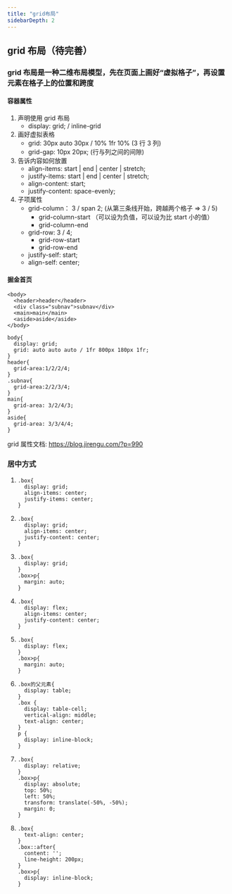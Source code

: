 ```yaml
---
title: "grid布局"
sidebarDepth: 2
---
```


## grid 布局（待完善）

### grid 布局是一种二维布局模型，先在页面上画好“虚拟格子”，再设置元素在格子上的位置和跨度

#### 容器属性

1. 声明使用 grid 布局
   - display: grid; / inline-grid
2. 画好虚拟表格
   - grid: 30px auto 30px / 10% 1fr 10% (3 行 3 列)
   - grid-gap: 10px 20px; (行与列之间的间隙)
3. 告诉内容如何放置
   - align-items: start | end | center | stretch;
   - justify-items: start | end | center | stretch;
   - align-content: start;
   - justify-content: space-evenly;
4. 子项属性
   - grid-column： 3 / span 2; (从第三条线开始，跨越两个格子 => 3 / 5)
     - grid-column-start （可以设为负值，可以设为比 start 小的值）
     - grid-column-end
   - grid-row: 3 / 4;
     - grid-row-start
     - grid-row-end
   - justify-self: start;
   - align-self: center;

#### 掘金首页

```
<body>
  <header>header</header>
  <div class="subnav">subnav</div>
  <main>main</main>
  <aside>aside</aside>
</body>
```

```
body{
  display: grid;
  grid: auto auto auto / 1fr 800px 180px 1fr;
}
header{
  grid-area:1/2/2/4;
}
.subnav{
  grid-area:2/2/3/4;
}
main{
  grid-area: 3/2/4/3;
}
aside{
  grid-area: 3/3/4/4;
}
```

grid 属性文档: https://blog.jirengu.com/?p=990

### 居中方式

1.  ```
    .box{
      display: grid;
      align-items: center;
      justify-items: center;
    }
    ```
2.  ```
    .box{
      display: grid;
      align-items: center;
      justify-content: center;
    }
    ```
3.  ```
    .box{
      display: grid;
    }
    .box>p{
      margin: auto;
    }
    ```
4.  ```
    .box{
      display: flex;
      align-items: center;
      justify-content: center;
    }
    ```
5.  ```
    .box{
      display: flex;
    }
    .box>p{
      margin: auto;
    }
    ```
6.  ```
    .box的父元素{
      display: table;
    }
    .box {
      display: table-cell;
      vertical-align: middle;
      text-align: center;
    }
    p {
      display: inline-block;
    }
    ```
7.  ```
    .box{
      display: relative;
    }
    .box>p{
      display: absolute;
      top: 50%;
      left: 50%;
      transform: translate(-50%, -50%);
      margin: 0;
    }
    ```
8.  ```
    .box{
      text-align: center;
    }
    .box::after{
      content: '';
      line-height: 200px;
    }
    .box>p{
      display: inline-block;
    }
    ```
